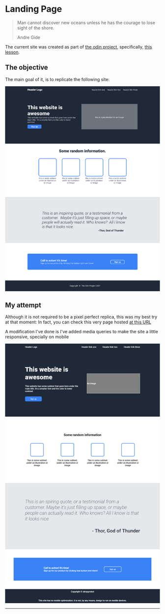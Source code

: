 # Landing Page

> Man cannot discover new oceans unless he has the courage to lose sight of the shore.
>
> Andre Gide

The current site was created as part of [the odin project](https://www.theodinproject.com/), specifically, [this lesson](https://www.theodinproject.com/lessons/foundations-landing-page).

## The objective

The main goal of it, is to replicate the following site:

![img](./public/landing-page.png)

## My attempt

Although it is not required to be a pixel perfect replica, this was my best try at that moment:
In fact, you can check this very page hosted [at this URL](https://skrapyrobot.github.io/od_landing-page/)

A modification I've done is I've added media queries to make the site a little responsive, specially on mobile

![replica](./public/replica.jpg)

---
